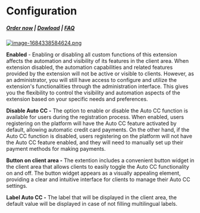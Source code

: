 # Configuration

#####  [Order now](https://puqcloud.com/whmcs-addon-puq-customization.php) | [Dowload](https://download.puqcloud.com/WHMCS/addons/PUQ-Customization/) | [FAQ](https://faq.puqcloud.com/)

[![image-1684338584624.png](https://doc.puq.info/uploads/images/gallery/2023-05/scaled-1680-/image-1684338584624.png)](https://doc.puq.info/uploads/images/gallery/2023-05/image-1684338584624.png)

**Enabled** - Enabling or disabling all custom functions of this extension affects the automation and visibility of its features in the client area. When extension disabled, the automation capabilities and related features provided by the extension will not be active or visible to clients. However, as an administrator, you will still have access to configure and utilize the extension's functionalities through the administration interface. This gives you the flexibility to control the visibility and automation aspects of the extension based on your specific needs and preferences.

**Disable Auto CC -** The option to enable or disable the Auto CC function is available for users during the registration process. When enabled, users registering on the platform will have the Auto CC feature activated by default, allowing automatic credit card payments. On the other hand, if the Auto CC function is disabled, users registering on the platform will not have the Auto CC feature enabled, and they will need to manually set up their payment methods for making payments.

**Button on client area -** The extention includes a convenient button widget in the client area that allows clients to easily toggle the Auto CC functionality on and off. The button widget appears as a visually appealing element, providing a clear and intuitive interface for clients to manage their Auto CC settings.

**Label Auto CC -** The label that will be displayed in the client area, the default value will be displayed in case of not filling multilingual labels.
